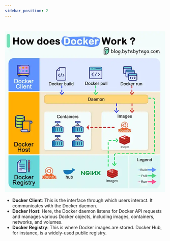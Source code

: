 ```yaml
---
sidebar_position: 2
---
```


#

![Diagram](./images/how-docker-works.webp)

- **Docker Client**: This is the interface through which users interact. It communicates with the Docker daemon.
- **Docker Host**: Here, the Docker daemon listens for Docker API requests and manages various Docker objects, including images, containers, networks, and volumes.
- **Docker Registry**: This is where Docker images are stored. Docker Hub, for instance, is a widely-used public registry.
